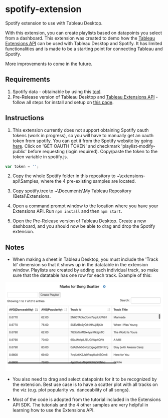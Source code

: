 # spotify-extension
Spotify extension to use with Tableau Desktop. 

With this extension, you can create playlists based on datapoints you select from a dashboard. This extension was created to demo how the [Tableau Extensions API](https://github.com/tableau/extensions-api) can be used with Tableau Desktop and Spotify. It has limited functionalities and is made to be a starting point for connecting Tableau and Spotify. 

More improvements to come in the future.

## Requirements
1. Spotify data - obtainable by using this [tool](https://github.com/avertin/spotify_data).
2. Pre-Release version of Tableau Desktop and [Tableau Extensions API](https://github.com/tableau/extensions-api) - follow all steps for install and setup on [this page](https://tableau.github.io/extensions-api/docs/trex_getstarted.html).

## Instructions
1. This extension currently does not support obtaining Spotify oauth tokens (work in progress), so you will have to manually get an oauth token from spotify. You can get it from the Spotify website by going [here](https://developer.spotify.com/web-api/console/post-playlists/). Click on 'GET OAUTH TOKEN' and checkmark 'playlist-modify-public' before requesting (login required). Copy/paste the token to the token variable in spotify.js.
```javascript
var token = '';
```

2. Copy the whole Spotify folder in this repository to ~\extensions-api\Samples, where the 4 pre-existing samples are located.

3. Copy spotify.trex to ~\Documents\My Tableau Repository (Beta)\Extensions.

4. Open a command prompt window to the location where you have your Extensions API. Run `npm install` and then `npm start`.

5. Open the Pre-Release version of Tableau Desktop. Create a new dashboard, and you should now be able to drag and drop the Spotify extension.

## Notes
* When making a sheet in Tableau Desktop, you must include the 'Track Id' dimension so that it shows up in the datatable in the extension window. Playlists are created by adding each individual track, so make sure that the datatable has one row for each track. Example of this:

![Extension window](./assets/Extension%20Datatable.png)

* You also need to drag and select datapoints for it to be recognized by the extension. Best use case is to have a scatter plot with all tracks on the viz (e.g. plot popularity vs. danceability of all songs).

* Most of the code is adopted from the tutorial included in the Extensions API SDK. The tutorials and the 4 other samples are very helpful in learning how to use the Extensions API.
